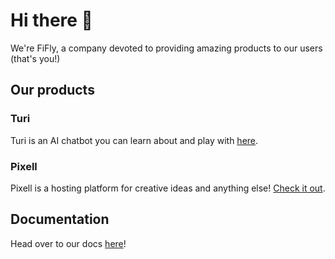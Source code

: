 # Hi there 👋
We're FiFly, a company devoted to providing amazing products to our users (that's you!)

## Our products

### Turi

Turi is an AI chatbot you can learn about and play with [here](https://pioneer.fifly.org/turi/).

### Pixell

Pixell is a hosting platform for creative ideas and anything else! [Check it out](https://pixell.fifly.org/).

## Documentation

Head over to our docs [here](https://docs.fifly.org)!
